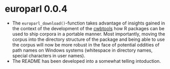 europarl 0.0.4
==============

- The `europarl_download()`-function takes advantage of insights gained in the 
  context of the development of the [cwbtools](https://CRAN.R-project.org/package=cwbtools)
  how R packages can be used to ship corpora in a portable manner. Most importantly,
  moving the corpus into the directory structure of the package and being able to 
  use the corpus will now be more robust in the face of potential oddities of
  path names on Windows systems (whitespace in directory names, special 
  characters in user names).
- The README has been developed into a somewhat telling intoduction.
